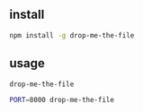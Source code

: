
## install

```sh
npm install -g drop-me-the-file
```

## usage

```sh
drop-me-the-file
```

```sh
PORT=8000 drop-me-the-file
```
